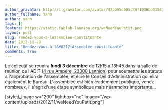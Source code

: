 ```yaml
---
author_gravatar: http://1.gravatar.com/avatar/47bb95d605c88f1038bd415412814eae?s=96&d=mm&r=g
author_fullname: Yann
author: yann
tags: []
feature: https://static.fablab-lannion.org/weNeedYouPetit.png
layout: post
slug: rendez-vous-a-lassemblee-constituante
date: 2012-11-29
title: "Rendez-vous à l&#8217;Assemblée constituante"
comments: True
---
```

  
Le collectif se réunira **lundi 3 décembre** de 12h15 à 13h45 dans la salle de
réunion de l'ADIT ([4 rue Ampère, 22300 Lannion](/contact/)) pour soumettre
les statuts à l'approbation de l'assemblée, et élire le Conseil
d'Administration qui élira également le Bureau. L'assemblée est bien
évidemment publique, venez nombreux, il s'agit d'une étape symbolique mais
néanmoins importante…  

  

  
[styled_image w="200″ lightbox="no" image="/wp-
content/uploads/2012/11/weNeedYouPetit.png"]  


